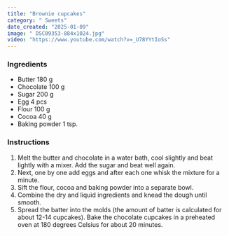 ```yaml
---
title: "Brownie cupcakes"
category: " Sweets"
date_created: "2025-01-09"
image: " DSC09353-884x1024.jpg"
video: "https://www.youtube.com/watch?v=_U78YYtIoSs"
---
```

### Ingredients
- Butter 180 g
- Chocolate 100 g
- Sugar 200 g
- Egg 4 pcs
- Flour 100 g 
- Cocoa 40 g
- Baking powder 1 tsp.
  
### Instructions
1. Melt the butter and chocolate in a water bath, cool slightly and beat lightly with a mixer. Add the sugar and beat well again.
2. Next, one by one add eggs and after each one whisk the mixture for a minute.
3. Sift the flour, cocoa and baking powder into a separate bowl.
4. Combine the dry and liquid ingredients and knead the dough until smooth.
5. Spread the batter into the molds (the amount of batter is calculated for about 12-14 cupcakes). Bake the chocolate cupcakes in a preheated oven at 180 degrees Celsius for about 20 minutes.

